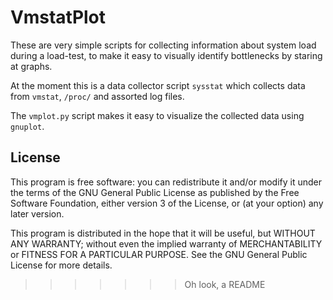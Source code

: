 VmstatPlot
==========

These are very simple scripts for collecting information about system
load during a load-test, to make it easy to visually identify
bottlenecks by staring at graphs.

At the moment this is a data collector script `sysstat` which collects
data from `vmstat`, `/proc/` and assorted log files.

The `vmplot.py` script makes it easy to visualize the collected data
using `gnuplot`.


## License

This program is free software: you can redistribute it and/or modify
it under the terms of the GNU General Public License as published by
the Free Software Foundation, either version 3 of the License, or
(at your option) any later version.

This program is distributed in the hope that it will be useful,
but WITHOUT ANY WARRANTY; without even the implied warranty of
MERCHANTABILITY or FITNESS FOR A PARTICULAR PURPOSE.  See the
GNU General Public License for more details.

>>>>>>> Oh look, a README
